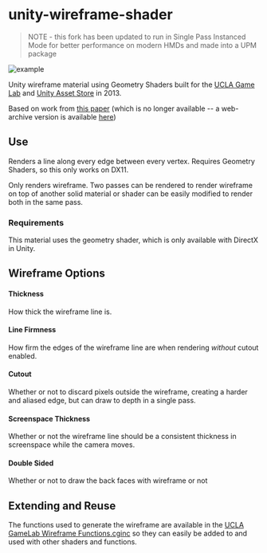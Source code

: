 # unity-wireframe-shader

>
> NOTE - this fork has been updated to run in Single Pass Instanced Mode for better performance on modern HMDs and made into a UPM package
>

![example](/docs/example.png)

Unity wireframe material using Geometry Shaders built for the [UCLA Game Lab](http://games.ucla.edu/resource/unity-wireframe-shader/) and [Unity Asset Store](https://assetstore.unity.com/packages/vfx/shaders/directx-11/ucla-wireframe-shader-21897) in 2013.

Based on work from [this paper](http://cgg-journal.com/2008-2/06/index.html) (which is no longer available -- a web-archive version is available [here](http://web.archive.org/web/20130322011415/http://cgg-journal.com/2008-2/06/index.html))

## Use
Renders a line along every edge between every vertex. Requires Geometry Shaders, so this only works on DX11.

Only renders wireframe. Two passes can be rendered to render wireframe on top of another solid material or shader can be easily modified to render both in the same pass.

### Requirements

This material uses the geometry shader, which is only available with DirectX in Unity.

## Wireframe Options
#### Thickness
How thick the wireframe line is.

#### Line Firmness
How firm the edges of the wireframe line are when rendering _without_ cutout enabled.

#### Cutout
Whether or not to discard pixels outside the wireframe, creating a harder and aliased edge, but can draw to depth in a single pass.

#### Screenspace Thickness
Whether or not the wireframe line should be a consistent thickness in screenspace while the camera moves.

#### Double Sided
Whether or not to draw the back faces with wireframe or not

## Extending and Reuse

The functions used to generate the wireframe are available in the [UCLA GameLab Wireframe Functions.cginc](Assets/Wireframe/UCLA%20GameLab%20Wireframe%20Functions.cginc) so they can easily be added to and used with other shaders and functions.
